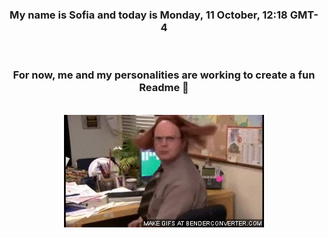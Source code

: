 


<div align="center">
<h3 >My name is Sofia and today is Monday, 11 October, 12:18 GMT-4</h3><br>
<h3 >For now, me and my personalities are working to create a fun Readme 👋
</h3><br>
<img src='img/dwight.gif' alt='working...'/>
</div>
